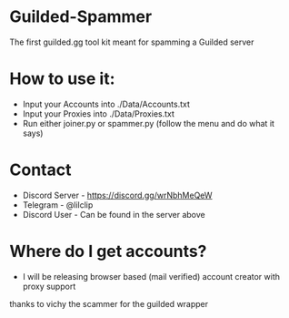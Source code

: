 # Guilded-Spammer
The first guilded.gg tool kit meant for spamming a Guilded server

# How to use it:
* Input your Accounts into ./Data/Accounts.txt
* Input your Proxies into ./Data/Proxies.txt
* Run either joiner.py or spammer.py (follow the menu and do what it says)

# Contact 
* Discord Server - https://discord.gg/wrNbhMeQeW
* Telegram - @lilclip
* Discord User -  Can be found in the server above

# Where do I get accounts?
* I will be releasing browser based (mail verified) account creator with proxy support

thanks to vichy the scammer for the guilded wrapper
